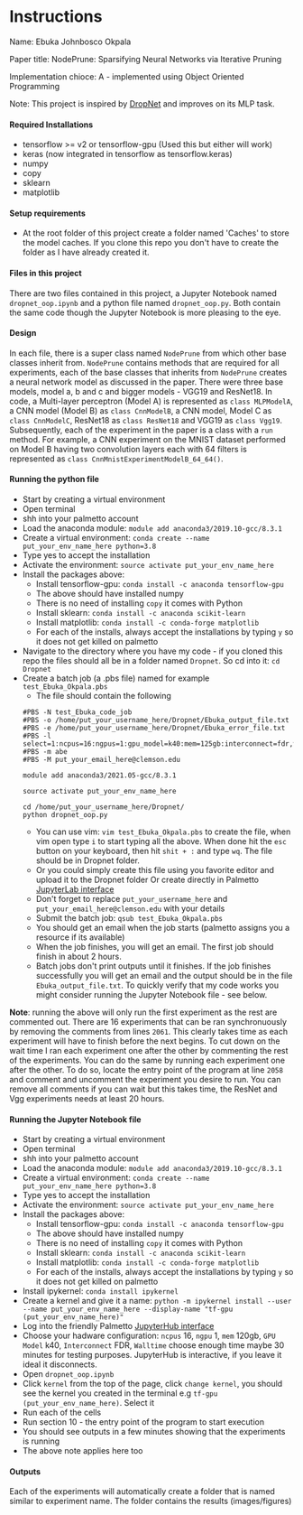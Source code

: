 # Instructions
Name: Ebuka Johnbosco Okpala

Paper title: NodePrune: Sparsifying Neural Networks via Iterative Pruning

Implementation chioce: A - implemented using Object Oriented Programming

Note: This project is inspired by [DropNet](https://github.com/tanchongmin/DropNet) and improves on its MLP task. 

#### Required Installations
- tensorflow >= v2 or tensorflow-gpu (Used this but either will work)
- keras (now integrated in tensorflow as tensorflow.keras)
- numpy
- copy
- sklearn
- matplotlib

#### Setup requirements
- At the root folder of this project create a folder named 'Caches' to store the model caches. If you clone this repo you don't have to create the folder as I have already created it. 

#### Files in this project
There are two files contained in this project, a Jupyter Notebook named `dropnet_oop.ipynb` and a python file named `dropnet_oop.py`. Both contain the same code though the Jupyter Notebook is more pleasing to the eye. 

#### Design 
In each file, there is a super class named `NodePrune` from which other base classes inherit from. `NodePrune` contains methods that are required for all experiments, each of the base classes that inherits from `NodePrune` creates a neural network model as discussed in the paper. There were three base models, model a, b and c and bigger models - VGG19 and ResNet18. In code, a Multi-layer perceptron (Model A) is represented as `class MLPModelA`, a CNN model (Model B) as `class CnnModelB`, a CNN model, Model C as `class CnnModelC`, ResNet18 as `class ResNet18` and VGG19 as `class Vgg19`. Subsequently, each of the experiment in the paper is a class with a `run` method. For example, a CNN experiment on the MNIST dataset performed on Model B having two convolution layers each with 64 filters is represented as `class CnnMnistExperimentModelB_64_64()`. 

#### Running the python file
* Start by creating a virtual environment
* Open terminal
* shh into your palmetto account 
* Load the anaconda module: `module add anaconda3/2019.10-gcc/8.3.1`
* Create a virtual environment: `conda create --name put_your_env_name_here python=3.8`
* Type yes to accept the installation
* Activate the environment: `source activate put_your_env_name_here`
* Install the packages above:
  * Install tensorflow-gpu: `conda install -c anaconda tensorflow-gpu`
  * The above should have installed numpy
  * There is no need of installing `copy` it comes with Python
  * Install sklearn: `conda install -c anaconda scikit-learn`
  * Install matplotlib: `conda install -c conda-forge matplotlib`
  * For each of the installs, always accept the installations by typing `y` so it does not get killed on palmetto
* Navigate to the directory where you have my code - if you cloned this repo the files should all be in a folder named `Dropnet`. So cd into it: `cd Dropnet`
* Create a batch job (a .pbs file) named for example `test_Ebuka_Okpala.pbs`
  * The file should contain the following
  ```
  #PBS -N test_Ebuka_code_job
  #PBS -o /home/put_your_username_here/Dropnet/Ebuka_output_file.txt
  #PBS -e /home/put_your_username_here/Dropnet/Ebuka_error_file.txt
  #PBS -l select=1:ncpus=16:ngpus=1:gpu_model=k40:mem=125gb:interconnect=fdr,walltime=72:00:00
  #PBS -m abe
  #PBS -M put_your_email_here@clemson.edu

  module add anaconda3/2021.05-gcc/8.3.1

  source activate put_your_env_name_here

  cd /home/put_your_username_here/Dropnet/
  python dropnet_oop.py
  ```
  * You can use vim: `vim test_Ebuka_Okpala.pbs` to create the file, when vim open type `i` to start typing all the above. When done hit the `esc` button on your keyboard, then hit `shit + :` and type `wq`. The file should be in Dropnet folder. 
  * Or you could simply create this file using you favorite editor and upload it to the Dropnet folder Or create directly in Palmetto [JupyterLab interface](https://www.palmetto.clemson.edu/palmetto/basic/jupyter/) 
  * Don't forget to replace `put_your_username_here` and `put_your_email_here@clemson.edu` with your details 
  * Submit the batch job: `qsub test_Ebuka_Okpala.pbs`
  * You should get an email when the job starts (palmetto assigns you a resource if its available)
  * When the job finishes, you will get an email. The first job should finish in about 2 hours. 
  * Batch jobs don't print outputs until it finishes. If the job finishes successfully you will get an email and the output should be in the file `Ebuka_output_file.txt`. To quickly verify that my code works you might consider running the Jupyter Notebook file - see below. 


**Note**: running the above will only run the first experiment as the rest are commented out. There are 16 experiments that can be ran synchronuously by removing the comments from lines `2061`. This clearly takes time as each experiment will have to finish before the next begins. To cut down on the wait time I ran each experiment one after the other by commenting the rest of the experiments. You can do the same by running each experiment one after the other. To do so, locate the entry point of the program at line `2058` and comment and uncomment the experiment you desire to run. You can remove all comments if you can wait but this takes time, the ResNet and Vgg experiments needs at least 20 hours. 

#### Running the Jupyter Notebook file
- Start by creating a virtual environment
- Open terminal
- shh into your palmetto account 
- Load the anaconda module: `module add anaconda3/2019.10-gcc/8.3.1`
- Create a virtual environment: `conda create --name put_your_env_name_here python=3.8`
- Type yes to accept the installation
- Activate the environment: `source activate put_your_env_name_here`
- Install the packages above:
  - Install tensorflow-gpu: `conda install -c anaconda tensorflow-gpu`
  - The above should have installed numpy
  - There is no need of installing `copy` it comes with Python
  - Install sklearn: `conda install -c anaconda scikit-learn`
  - Install matplotlib: `conda install -c conda-forge matplotlib`
  - For each of the installs, always accept the installations by typing `y` so it does not get killed on palmetto
- Install ipykernel: `conda install ipykernel`
- Create a kernel and give it a name: `python -m ipykernel install --user --name put_your_env_name_here --display-name "tf-gpu (put_your_env_name_here)"`
- Log into the friendly Palmetto [JupyterHub interface](https://www.palmetto.clemson.edu/jhub/hub/home)
- Choose your hadware configuration: `ncpus` 16, `ngpu` 1, `mem` 120gb, `GPU Model` k40, `Interconnect` FDR,  `Walltime` choose enough time maybe 30 minutes for testing purposes. JupyterHub is interactive, if you leave it ideal it disconnects.   
- Open `dropnet_oop.ipynb` 
- Click `kernel` from the top of the page, click `change kernel`, you should see the kernel you created in the terminal e.g `tf-gpu (put_your_env_name_here)`. Select it 
- Run each of the cells 
- Run section 10 - the entry point of the program to start execution
- You should see outputs in a few minutes showing that the experiments is running
- The above note applies here too

#### Outputs
Each of the experiments will automatically create a folder that is named similar to experiment name. The folder contains the results (images/figures)
